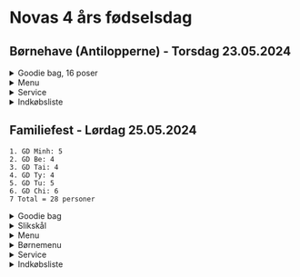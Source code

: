 # Novas 4 års fødselsdag

## Børnehave (Antilopperne) - Torsdag 23.05.2024  
<details>
  <summary>Goodie bag, 16 poser</summary>
  
  - 1 pk rosin
  - 1 slikkepind
  - 1 kiks (mini cream kiks fra Bilka)
  - Nogle popcorn
  - Nogle chips
  - 1 pk Maoam
  - Pop-it ring
</details>  

<details>
  <summary>Menu</summary>
  
  - hjemmebagte fødseldagsboller, spises med smør og pålægschocolade
  - nuggets, pomme frites med kethup og mayo
  - caprisonne juice
  - cupcakes
</details>  

<details>
  <summary>Service</summary>
  
  - 16 plastic krus
  - 16 paptallerkner
</details>  


<details>
  <summary>Indkøbsliste</summary>
  
  -  sølvbakker
</details>  

## Familiefest - Lørdag 25.05.2024  
````
1. GD Minh: 5
2. GD Be: 4
3. GD Tai: 4
4. GD Ty: 4
5. GD Tu: 5
6. GD Chi: 6
7 Total = 28 personer
````
<details>
  <summary>Goodie bag</summary>

  - Nova, Emmalie, Nathalie, Tobias, Mason, Mia, Jacky, Felix = 8 poser
  - 1 pk rosin
  - 1 slikkepind
  - 1 kiks (mini cream kiks fra Bilka)
  - 1 pk Maoam
  - Andet slik
  - legetøj
</details>  

<details>
  <summary>Slikskål</summary>
  
  - popcorn
  - chips
  - blandet slik
</details>  

<details>
  <summary>Menu</summary>
  
  - Sup man cua (Mormor)
  - Goi bo (Minh)
  - Grillspyd nem nuong (Danny)
  - Grillspyd heo nuong (Danny)
  - Grillspyd grøntsager (Danny)
  - Bun tuoi
  - Blandede salat g krydderurter
  - Nuoc mam
  - Che thai (1 dåse frugt af hver, husk tapioca mel)
  - Lagkage
  - Cup cake
</details>  

<details>
  <summary>Børnemenu</summary>
  
  - Nuggets
  - Pomme frites
  - Ketchup
  - Mayo
  - Juice Caprisonne
</details>

<details>
  <summary>Service</summary>
  
  - engangsspisepinde
  - engangsskeer
  - paptallerkner
</details>  

<details>
  <summary>Indkøbsliste</summary>
  
  -  sølvbakker
  -  plastic krus
  -  parasol fra Jydsk
  -  kul
  -  havemøbler fra Bé
</details>  
